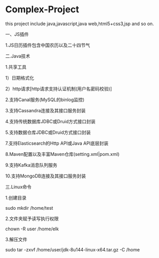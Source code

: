 # Complex-Project
this project include java,javascript,java web,html5+css3,jsp and so on.

一、JS插件

1.JS日历插件包含中国农历以及二十四节气

二.Java技术

1.共享工具

1）日期格式化

2）http请求[http请求支持认证机制(用户名密码校验)]

2.支持Canal服务(MySQL的binlog监控)

3.支持Cassandra连接及其接口服务封装

4.支持传统数据库JDBC或Druid方式接口封装

5.支持数据仓库JDBC或Druid方式接口封装

7.支持Elasticsearch的Http API或Java API底层封装

8.Maven配置以及丰富Maven仓库(setting.xml|pom.xml)

9.支持Kafka消息队列服务

10.支持MongoDB连接及其接口服务封装

三.Linux命令

1.创建目录

sudo mkdir /home/test

2.文件夹赋予读写执行权限

chown -R user /home/elk

3.解压文件

sudo tar -zxvf /home/user/jdk-8u144-linux-x64.tar.gz -C /home

